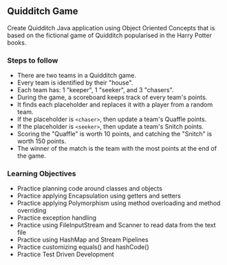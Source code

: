 ## Quidditch Game
Create Quidditch Java application using Object Oriented Concepts that is based on the fictional game of Quidditch popularised in the Harry Potter books.

### Steps to follow
- There are two teams in a Quidditch game.
- Every team is identified by their "house".
- Each team has: 1 "keeper", 1 "seeker", and 3 "chasers".
- During the game, a scoreboard keeps track of every team's points.
- It finds each placeholder and replaces it with a player from a random team.
- If the placeholder is `<chaser>`, then update a team's Quaffle points.
- If the placeholder is `<seeker>`, then update a team's Snitch points.
- Scoring the "Quaffle" is worth 10 points, and catching the "Snitch" is worth 150 points.
- The winner of the match is the team with the most points at the end of the game.
  
### Learning Objectives
- Practice planning code around classes and objects
- Practice applying Encapsulation using getters and setters
- Practice applying Polymorphism using method overloading and method overriding
- Practice exception handling
- Practice using FileInputStream and Scanner to read data from the text file
- Practice using HashMap and Stream Pipelines
- Practice customizing equals() and hashCode()
- Practice Test Driven Development
